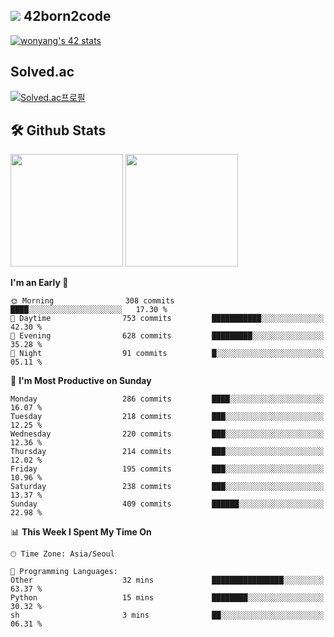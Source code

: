
## <img src="https://img.shields.io/badge/-000000?style=flat&logo=42&logoColor=white"> 42born2code
[![wonyang's 42 stats](https://badge42.vercel.app/api/v2/cl5nhe5b6007809kydha7ht42/stats?cursusId=21&coalitionId=88)](https://profile.intra.42.fr/users/wonyang)

## Solved.ac
[![Solved.ac프로필](http://mazassumnida.wtf/api/v2/generate_badge?boj=bennyws)](https://solved.ac/bennyws)

## 🛠️ Github Stats
<p>
  <img height="180em" src="https://github-readme-stats-veggie-garden.vercel.app/api?username=gemstoneyang&show_icons=true&include_all_commits=true&bg_color=30,e96443,904e95&title_color=fff&text_color=fff">
  <img height="180em" src="https://github-readme-stats-veggie-garden.vercel.app/api/top-langs/?username=gemstoneyang&layout=compact&bg_color=30,e96443,904e95&title_color=fff&text_color=fff">
</p>

<!--START_SECTION:waka-->
**I'm an Early 🐤** 

```text
🌞 Morning                308 commits         ████░░░░░░░░░░░░░░░░░░░░░   17.30 % 
🌆 Daytime                753 commits         ███████████░░░░░░░░░░░░░░   42.30 % 
🌃 Evening                628 commits         █████████░░░░░░░░░░░░░░░░   35.28 % 
🌙 Night                  91 commits          █░░░░░░░░░░░░░░░░░░░░░░░░   05.11 % 
```
📅 **I'm Most Productive on Sunday** 

```text
Monday                   286 commits         ████░░░░░░░░░░░░░░░░░░░░░   16.07 % 
Tuesday                  218 commits         ███░░░░░░░░░░░░░░░░░░░░░░   12.25 % 
Wednesday                220 commits         ███░░░░░░░░░░░░░░░░░░░░░░   12.36 % 
Thursday                 214 commits         ███░░░░░░░░░░░░░░░░░░░░░░   12.02 % 
Friday                   195 commits         ███░░░░░░░░░░░░░░░░░░░░░░   10.96 % 
Saturday                 238 commits         ███░░░░░░░░░░░░░░░░░░░░░░   13.37 % 
Sunday                   409 commits         ██████░░░░░░░░░░░░░░░░░░░   22.98 % 
```


📊 **This Week I Spent My Time On** 

```text
🕑︎ Time Zone: Asia/Seoul

💬 Programming Languages: 
Other                    32 mins             ████████████████░░░░░░░░░   63.37 % 
Python                   15 mins             ████████░░░░░░░░░░░░░░░░░   30.32 % 
sh                       3 mins              ██░░░░░░░░░░░░░░░░░░░░░░░   06.31 % 
```


<!--END_SECTION:waka-->
